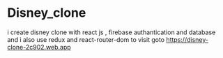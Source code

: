 # Disney_clone
i create disney clone with react js , firebase authantication and database and i also use redux and react-router-dom to visit goto  https://disney-clone-2c902.web.app
